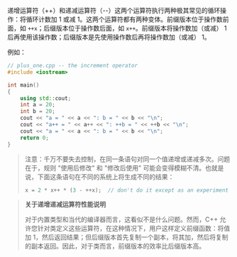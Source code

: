 递增运算符（++）和递减运算符（--）这两个运算符执行两种极其常见的循环操作：将循环计数加 1 或减 1。这两个运算符都有两种变体。前缀版本位于操作数前面，如 `++x`；后缀版本位于操作数后面，如 `x++`。前缀版本将操作数加（或减） 1 后再使用该操作数；后缀版本是先使用操作数后再将操作数加（或减） 1。

例如：

```cpp
// plus_one.cpp -- the increment operator
#include <iostream>

int main()
{
	using std::cout;
	int a = 20;
	int b = 20;
	cout << "a = " << a << ": b = " << b << "\n";
	cout << "a++ = " << a++ << ": ++b = " << ++b << "\n";
	cout << "a = " << a << ": b = " << b << "\n";
	return 0;
}
```

> 注意：千万不要失去控制，在同一条语句对同一个值递增或递减多次。问题在于，规则 "使用后修改" 和 "修改后使用" 可能会变得模糊不清。也就是说，下面这条语句在不同的系统上将生成不同的结果：
>
> ```cpp
> x = 2 * x++ * (3 - ++x);	// don't do it except as an experiment
> ```

> **关于递增递减运算符性能说明**
>
> 对于内置类型和当代的编译器而言，这看似不是什么问题。然而，C++ 允许您针对类定义这些运算符，在这种情况下，用户这样定义前缀函数：将值加 1，然后返回结果；但后缀版本首先复制一个副本，将其加，然后将复制的副本返回。因此，对于类而言，前缀版本的效率比后缀版本高。

